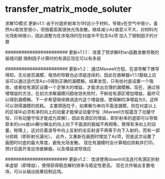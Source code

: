 # transfer_matrix_mode_soluter
求解1D模式
更新v1.1:
由于衬底折射率为1时远小于材料，导致γ在空气中很小，虽然Az收敛至很小，但随着距离很快光场发散。继续减小Az值意义不大，对材料内光场影响很小，因此调整为在求电场时在衬底中不包含Az项
加入了限制因子的计算

#######################
更新v1.1.1：
改善了预求解时tan函数发散导致的报错问题
限制因子计算时的有源区现在可以有多层

#######################
更新v1.2：
通过Maxwell方程，在波导解下推导得知，无论是否漏模，电场的导数也必须是连续的，因此在酋解器v1.1.1基础上应该可以通过迭代至Az=0得到正确的漏模解。结果发现，只有给衬底设置一个吸收，或者给有源区设置一个足够大的增益，才能求出合理的漏模解。现在，通过倍增增益的方法，在初次求解漏模问题收敛失败时，不断给有源区增加增益，最终可以得到漏模解。下一步希望继续微调迭代这个增益值，使得解的净增益为0，这样可以测得漏模的损耗。
主要原因在于，如果解为单向平面波漏模，则在衬底以上的区域中必须有净的向上的动量才能保证动量守恒（Maxwell方程蕴含了动量守恒，只有动量守恒才能成为其解），因此有源区的增益，即折射率的虚部可以导致原本的cos或sin解分解出的向上向下平面波的振幅不再相等，使得有净向上的动量。物理上，这对应着波导中向上反射的全反射波不再等于向下入射的，而有一部分损耗（即折射光漏光）。
此外，又重新在画图时增加了Az项，但是这次设置了画图时衬底的最大厚度，避免光场发散。
现在有漏模时会计算相应损耗并打印。预计后面开发远场酋解器，以及增益波导效应

#######################
更新v1.2：
改进使用downhill法迭代有源区折射率虚部（即增益），使得获得稳态解的效率与稳定性更高。
现在文件输出复数电场，可以从输出结果绘制远场。
